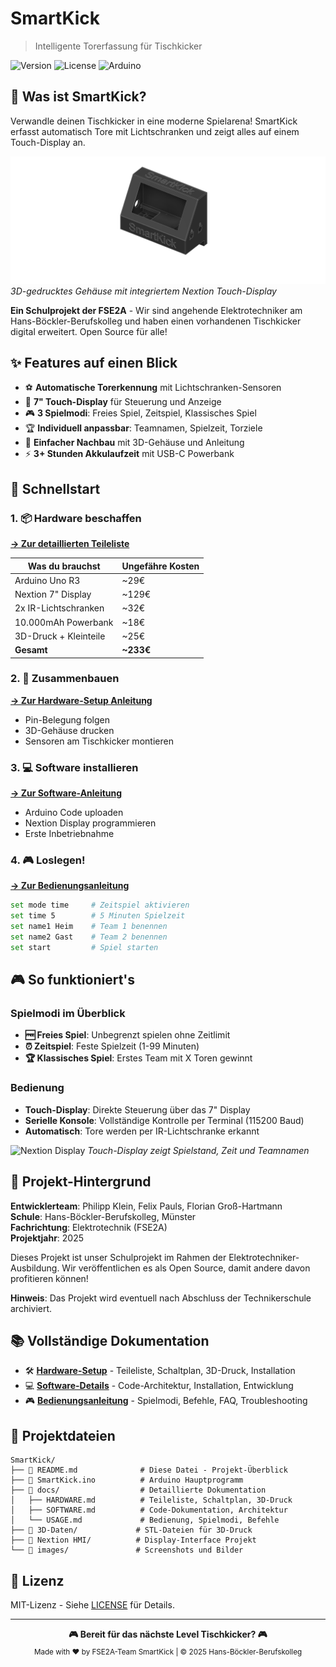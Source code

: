 # SmartKick
> Intelligente Torerfassung für Tischkicker

<img alt="Version" src="https://img.shields.io/badge/version-1.0-blue">
<img alt="License" src="https://img.shields.io/badge/license-MIT-green">
<img alt="Arduino" src="https://img.shields.io/badge/Arduino-Compatible-teal">

## 🎯 Was ist SmartKick?

Verwandle deinen Tischkicker in eine moderne Spielarena! SmartKick erfasst automatisch Tore mit Lichtschranken und zeigt alles auf einem Touch-Display an.

![SmartKick Gehäuse](./images/hardware/gehaeuse-render.png)
*3D-gedrucktes Gehäuse mit integriertem Nextion Touch-Display*

**Ein Schulprojekt der FSE2A** - Wir sind angehende Elektrotechniker am Hans-Böckler-Berufskolleg und haben einen vorhandenen Tischkicker digital erweitert. Open Source für alle!

## ✨ Features auf einen Blick

- ⚽ **Automatische Torerkennung** mit Lichtschranken-Sensoren
- 📱 **7" Touch-Display** für Steuerung und Anzeige  
- 🎮 **3 Spielmodi**: Freies Spiel, Zeitspiel, Klassisches Spiel
- 🏆 **Individuell anpassbar**: Teamnamen, Spielzeit, Torziele
- 🔧 **Einfacher Nachbau** mit 3D-Gehäuse und Anleitung
- ⚡ **3+ Stunden Akkulaufzeit** mit USB-C Powerbank

## 🚀 Schnellstart

### 1. 📦 Hardware beschaffen
**[→ Zur detaillierten Teileliste](./docs/HARDWARE.md)**

| Was du brauchst | Ungefähre Kosten |
|----------------|------------------|
| Arduino Uno R3 | ~29€ |
| Nextion 7" Display | ~129€ |
| 2x IR-Lichtschranken | ~32€ |
| 10.000mAh Powerbank | ~18€ |
| 3D-Druck + Kleinteile | ~25€ |
| **Gesamt** | **~233€** |

### 2. 🔧 Zusammenbauen
**[→ Zur Hardware-Setup Anleitung](./docs/HARDWARE.md#installation)**

- Pin-Belegung folgen
- 3D-Gehäuse drucken
- Sensoren am Tischkicker montieren

### 3. 💻 Software installieren
**[→ Zur Software-Anleitung](./docs/SOFTWARE.md)**

- Arduino Code uploaden
- Nextion Display programmieren
- Erste Inbetriebnahme

### 4. 🎮 Loslegen!
**[→ Zur Bedienungsanleitung](./docs/USAGE.md)**

```bash
set mode time     # Zeitspiel aktivieren
set time 5        # 5 Minuten Spielzeit
set name1 Heim    # Team 1 benennen
set name2 Gast    # Team 2 benennen
set start         # Spiel starten
```

## 🎮 So funktioniert's

### Spielmodi im Überblick
- **🆓 Freies Spiel**: Unbegrenzt spielen ohne Zeitlimit
- **⏰ Zeitspiel**: Feste Spielzeit (1-99 Minuten)
- **🏆 Klassisches Spiel**: Erstes Team mit X Toren gewinnt

### Bedienung
- **Touch-Display**: Direkte Steuerung über das 7" Display
- **Serielle Konsole**: Vollständige Kontrolle per Terminal (115200 Baud)
- **Automatisch**: Tore werden per IR-Lichtschranke erkannt

![Nextion Display](./images/5minuten.png)
*Touch-Display zeigt Spielstand, Zeit und Teamnamen*

## 🏫 Projekt-Hintergrund

**Entwicklerteam**: Philipp Klein, Felix Pauls, Florian Groß-Hartmann  
**Schule**: Hans-Böckler-Berufskolleg, Münster  
**Fachrichtung**: Elektrotechnik (FSE2A)  
**Projektjahr**: 2025  

Dieses Projekt ist unser Schulprojekt im Rahmen der Elektrotechniker-Ausbildung. Wir veröffentlichen es als Open Source, damit andere davon profitieren können!

**Hinweis**: Das Projekt wird eventuell nach Abschluss der Technikerschule archiviert.

## 📚 Vollständige Dokumentation

- 🛠️ **[Hardware-Setup](./docs/HARDWARE.md)** - Teileliste, Schaltplan, 3D-Druck, Installation
- 💻 **[Software-Details](./docs/SOFTWARE.md)** - Code-Architektur, Installation, Entwicklung
- 🎮 **[Bedienungsanleitung](./docs/USAGE.md)** - Spielmodi, Befehle, FAQ, Troubleshooting

## 📁 Projektdateien

```
SmartKick/
├── 📄 README.md              # Diese Datei - Projekt-Überblick
├── 📄 SmartKick.ino          # Arduino Hauptprogramm
├── 📁 docs/                  # Detaillierte Dokumentation
│   ├── HARDWARE.md          # Teileliste, Schaltplan, 3D-Druck
│   ├── SOFTWARE.md          # Code-Dokumentation, Architektur
│   └── USAGE.md             # Bedienung, Spielmodi, Befehle
├── 📁 3D-Daten/             # STL-Dateien für 3D-Druck
├── 📁 Nextion HMI/          # Display-Interface Projekt
└── 📁 images/               # Screenshots und Bilder
```

## 📄 Lizenz

MIT-Lizenz - Siehe [LICENSE](LICENSE) für Details.

---

<p align="center">
  <strong>🎮 Bereit für das nächste Level Tischkicker? 🎮</strong><br>
  <sub>Made with ❤️ by FSE2A-Team SmartKick | © 2025 Hans-Böckler-Berufskolleg</sub>
</p>
